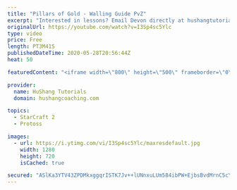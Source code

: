 ```yaml
---
title: "Pillars of Gold - Walling Guide PvZ"
excerpt: "Interested in lessons? Email Devon directly at hushangtutorials@outlook.com ------------------------------------------------------------------------------------------------------- Want to support HuShang Tutorials directly? Patreon is a website where you can contribute a monthly donation that will help"
originalUrl: https://youtube.com/watch?v=I3Sp4sc5Ylc
type: video
price: Free
length: PT3M41S
publishedDateTime: 2020-05-28T20:56:44Z
heat: 50

featuredContent: "<iframe width=\"800\" height=\"500\" frameborder=\"0\" src=\"https://www.youtube.com/embed/I3Sp4sc5Ylc\" allow=\"accelerometer; autoplay; encrypted-media; gyroscope; picture-in-picture\" allowfullscreen></iframe>"

provider:
  name: HuShang Tutorials
  domain: hushangcoaching.com

topics:
  - StarCraft 2
  - Protoss

images:
  - url: https://i.ytimg.com/vi/I3Sp4sc5Ylc/maxresdefault.jpg
    width: 1280
    height: 720
    isCached: true

secured: "ASlKa3YTV43ZPDMkxggqrISTK7Jv++lUNnxuLUm584ibPW+EjbsBvdMrnC5cYTFuvNo1BNix8YjUnL+Kp4ozptqcBmyYgJou59CDw44qFlWaJLHz9xvsAhg+Nzz5KbTtZ8ArAqFRL+3PEoNY1rOxBrmI2e8s+e+PDAqfEZh8tyFSox30dd/RHGTz1TIAuQSJ8Z/465a6KnKaP/JAQzdaTA8SDCupU7c3I4w+8Ddei90IQ8XQfucmecZehbS788ODMhl6glcgd6iMbT0st5JUyHY+znDUImAjBmasiV+BGotf1L6g90yJY3inbxC2pcSyHbJA+GxhqriA/3p62CsoqOI1UbBh8Kk4d7etsiGLhsjwQWu4Ok1jsN1YgO+ISG7JmlY4IH8Lss1AG6Of5HYW7jQmxkgGAYtgYAa/3cCosSk=;FW496OQXnFOaQL/7xIWyBw=="
---
```


